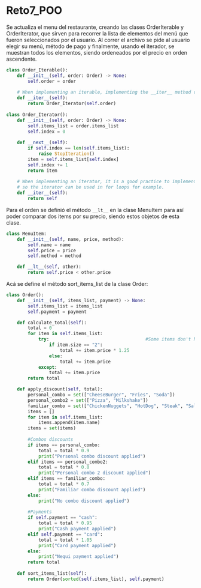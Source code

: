 # Reto7_POO
Se actualiza el menu del restaurante, creando las clases OrderIterable y OrderIterator, que sirven para recorrer la lista de elementos del menú que fueron seleccionados por el usuario.
Al correr el archivo se pide al usuario elegir su menú, método de pago y finalmente, usando el iterador, se muestran todos los elementos, siendo ordeneados por el precio en orden ascendente.


``` python
class Order_Iterable():
    def __init__(self, order: Order) -> None:
        self.order = order
        
    # When implementing an iterable, implementing the __iter__ method creates an iterator object in every call.
    def __iter__(self):
        return Order_Iterator(self.order)
    
class Order_Iterator():
    def __init__(self, order: Order) -> None:
        self.items_list = order.items_list
        self.index = 0
    
    def __next__(self):
        if self.index == len(self.items_list):
            raise StopIteration()
        item = self.items_list[self.index]
        self.index += 1
        return item
        
    # When implementing an iterator, it is a good practice to implement the __iter__ method as well, 
    # so the iterator can be used in for loops for example.
    def __iter__(self): 
        return self
```

Para el orden se definió el método ``` __lt__ ``` en la clase MenuItem para así poder comparar dos items por su precio, siendo estos objetos de esta clase.

``` python
class MenuItem:
    def __init__(self, name, price, method):
        self.name = name
        self.price = price
        self.method = method

    def __lt__(self, other): 
        return self.price < other.price
```

Acá se define el método sort_items_list de la clase Order:
``` python
class Order():
    def __init__(self, items_list, payment) -> None:
        self.items_list = items_list
        self.payment = payment

    def calculate_total(self):  
        total = 0
        for item in self.items_list:
            try:                                    #Some items don't have size atribute
                if item.size == "2":
                    total += item.price * 1.25
                else:
                    total += item.price
            except:
                total += item.price
        return total

    def apply_discount(self, total):
        personal_combo = set(["CheeseBurger", "Fries", "Soda"])
        personal_combo2 = set(["Pizza", "Milkshake"])
        familiar_combo = set(["ChickenNuggets", "HotDog", "Steak", "Salad"])
        items = []
        for item in self.items_list:
            items.append(item.name)
        items = set(items)
        
        #Combos discounts
        if items == personal_combo:
            total = total * 0.9
            print("Personal combo discount applied")
        elif items == personal_combo2:
            total = total * 0.8
            print("Personal combo 2 discount applied")
        elif items == familiar_combo:
            total = total * 0.7
            print("Familiar combo discount applied")
        else:
            print("No combo discount applied")
        
        #Payments
        if self.payment == "cash":
            total = total * 0.95
            print("Cash payment applied")
        elif self.payment == "card":
            total = total * 1.05    
            print("Card payment applied")
        else:
            print("Nequi payment applied")
        return total
    
    def sort_items_list(self):
        return Order(sorted(self.items_list), self.payment)
```

